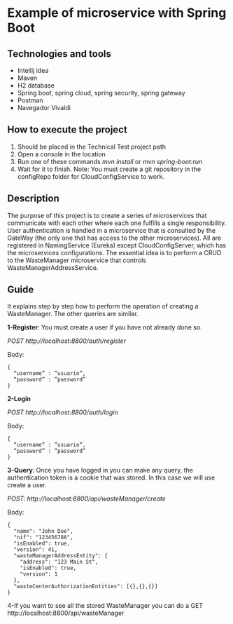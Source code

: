 # Example of microservice with Spring Boot
## Technologies and tools
- Intellij idea
-	Maven
-	H2 database
-	Spring boot, spring cloud, spring security, spring gateway
-	Postman
-	Navegador Vivaldi

## How to execute the project
1. Should be placed in the Technical Test project path
2. Open a console in the location
3. Run one of these commands _mvn install_ or _mvn spring-boot:run_
4. Wait for it to finish.
Note: You must create a git repository in the configRepo folder for CloudConfigService to work.

## Description
The purpose of this project is to create a series of microservices that communicate with each other where each one fulfills a single responsibility. User authentication is handled in a microservice that is consulted by the GateWay (the only one that has access to the other microservices). All are registered in NamingService (Eureka) except CloudConfigServer, which has the microservices configurations. The essential idea is to perform a CRUD to the WasteManager microservice that controls WasteManagerAddressService.

## Guide
It explains step by step how to perform the operation of creating a WasteManager. The other queries are similar.

**1-Register**: You must create a user if you have not already done so.

_POST http://localhost:8800/auth/register_

Body:
```
{
  “username” : ”usuario”,
  “password” : ”password”
}
```

**2-Login**

_POST http://localhost:8800/auth/login_

Body:
```
{
  “username” : ”usuario”,
  “password” : ”password”
}
```

**3-Query**: Once you have logged in you can make any query, the authentication token is a cookie that was stored. In this case we will use create a user.

_POST: http://localhost:8800/api/wasteManager/create_

Body:
```
{
  "name": "John Doe",
  "nif": "12345678A",
  "isEnabled": true,
  "version": 41,
  "wasteManagerAddressEntity": {
    "address": "123 Main St",
    "isEnabled": true,
    "version": 1
  },
  "wasteCenterAuthorizationEntities": [{},{},{}]
}
```

4-If you want to see all the stored WasteManager you can do a GET http://localhost:8800/api/wasteManager
